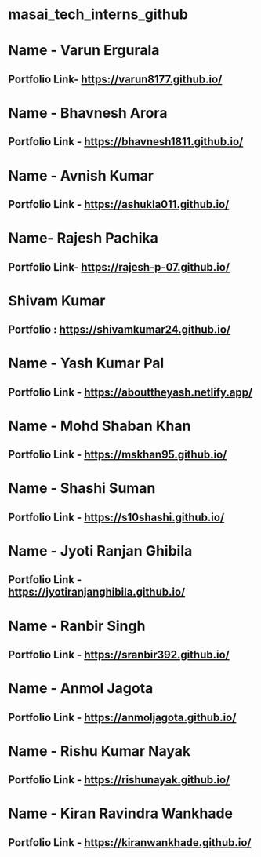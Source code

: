 # masai_tech_interns_github

# Name - Varun Ergurala
## Portfolio Link- <https://varun8177.github.io/>

# Name - Bhavnesh Arora
## Portfolio Link - https://bhavnesh1811.github.io/

# Name - Avnish Kumar
## Portfolio Link - https://ashukla011.github.io/

# Name- Rajesh Pachika
## Portfolio Link- https://rajesh-p-07.github.io/

# Shivam Kumar
## Portfolio : https://shivamkumar24.github.io/

# Name - Yash Kumar Pal
## Portfolio Link - https://abouttheyash.netlify.app/

# Name - Mohd Shaban Khan
## Portfolio Link - https://mskhan95.github.io/

# Name - Shashi Suman
## Portfolio Link - https://s10shashi.github.io/

# Name - Jyoti Ranjan Ghibila
## Portfolio Link - https://jyotiranjanghibila.github.io/

# Name - Ranbir Singh
## Portfolio Link - https://sranbir392.github.io/

# Name - Anmol Jagota
## Portfolio Link - https://anmoljagota.github.io/

# Name - Rishu Kumar Nayak
## Portfolio Link - https://rishunayak.github.io/

# Name - Kiran Ravindra Wankhade
## Portfolio Link - https://kiranwankhade.github.io/

